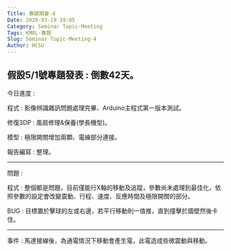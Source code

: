 ```yaml
---
Title: 專題開會-4
Date: 2020-03-19 19:05
Category: Seminar Topic-Meeting
Tags: KMOL-專題
Slug: Seminar Topic-Meeting-4
Author: HCSU
---
```

假設5/1號專題發表 : 倒數42天。
---

今日進度 :

程式 : 影像辨識雜訊問題處理完畢、Arduino主程式第一版本測試。

修復3DP : 風扇修理&保養(學長機型)。

模型 : 極限開關增加兩顆、電線部分連接。

報告編寫 : 整理。

---

問題 :

程式 : 整個都是問題，目前僅能行X軸的移動及追蹤，參數尚未處理到最佳化，依照參數的設定會改變震動、行程、速度、反應時間及極限開關的部分。

BUG : 目標置於擊球的左或右邊，若平行移動則一值推，直到撞擊於牆壁然後卡住。

---

事件 : 馬達接線後，為通電情況下移動會產生電，此電造成些微震動與移動。